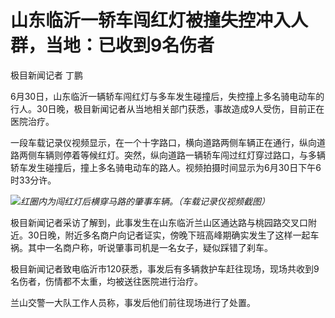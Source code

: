 

# 山东临沂一轿车闯红灯被撞失控冲入人群，当地：已收到9名伤者

极目新闻记者 丁鹏

6月30日，山东临沂一辆轿车闯红灯与多车发生碰撞后，失控撞上多名骑电动车的行人。30日晚，极目新闻记者从当地相关部门获悉，事故造成9人受伤，目前正在医院治疗。

一段车载记录仪视频显示，在一个十字路口，横向道路两侧车辆正在通行，纵向道路两侧车辆则停着等候红灯。突然，纵向道路一辆轿车闯过红灯穿过路口，与多辆轿车发生碰撞后，撞上多名骑电动车的路人。视频拍摄时间显示为6月30日下午6时33分许。

![](https://inews.gtimg.com/om_bt/OZyfqdTVlV7XV99Im2niKQtPiKaPKfKsyU5Y4l3egPnL4AA/1000)_红圈内为闯红灯后横穿马路的肇事车辆。（车载记录仪视频截图）_

极目新闻记者采访了解到，此事发生在山东临沂兰山区通达路与桃园路交叉口附近。30日晚，附近多名商户向记者证实，傍晚下班高峰期确实发生了这样一起车祸。其中一名商户称，听说肇事司机是一名女子，疑似踩错了刹车。

极目新闻记者致电临沂市120获悉，事发后有多辆救护车赶往现场，现场共收到9名伤者，伤情都不太重，均被送往医院进行治疗。

兰山交警一大队工作人员称，事发后他们前往现场进行了处置。

